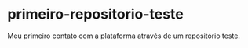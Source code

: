 # primeiro-repositorio-teste
Meu primeiro contato com a plataforma através de um repositório teste. 
